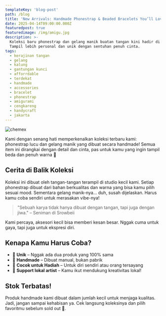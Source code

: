 ```yaml
---
templateKey: 'blog-post'
path: /blog
title: 'New Arrivals: Handmade Phonestrap & Beaded Bracelets You’ll Love'
date: 2025-04-14T09:00:00.000Z
featuredpost: true
featuredimage: /img/amigu.jpg
description: >-
  Koleksi baru phonestrap dan gelang manik buatan tangan kini hadir di toko kami! 
  Tampil lebih personal dan unik dengan sentuhan penuh cinta.
tags:
  - kerajinan tangan
  - gelang 
  - kalung
  - gantungan kunci
  - afforrdable
  - terdekat
  - handmade
  - accessories
  - bracelet
  - phonestrap
  - amigurami
  - cengkareng
  - handycraft
  - jakarta
---
```

![chemex](/img/amigu.jpg)

Kami dengan senang hati memperkenalkan koleksi terbaru kami: phonestrap lucu dan gelang manik yang dibuat secara handmade! Semua item ini dirangkai dengan detail dan cinta, pas untuk kamu yang ingin tampil beda dan penuh warna 🌈

## Cerita di Balik Koleksi

Koleksi ini dibuat oleh tangan-tangan terampil di studio kecil kami. Setiap phonestrap dibuat dari bahan berkualitas dan warna yang bisa kamu pilih sesuai mood. Sementara gelang manik-nya... duh, susah dijelaskan. Harus kamu coba sendiri untuk merasakan vibe-nya!

> "Sebuah karya tidak hanya dibuat dengan tangan, tapi juga dengan jiwa." – Seniman di Srowbeii

Kami percaya, aksesori kecil bisa memberi kesan besar. Nggak cuma untuk gaya, tapi juga untuk ekspresi diri.

## Kenapa Kamu Harus Coba?

- 🌟 **Unik** – Nggak ada dua produk yang 100% sama
- 💖 **Handmade** – Dibuat manual, bukan pabrik
- 🎁 **Cocok untuk Hadiah** – Untuk diri sendiri atau orang tersayang
- 🌱 **Support lokal artist** – Kamu ikut mendukung kreativitas lokal!

## Stok Terbatas!

Produk handmade kami dibuat dalam jumlah kecil untuk menjaga kualitas. Jadi, jangan sampai kehabisan ya. Cek langsung koleksinya dan pilih favoritmu sebelum sold out 💫.